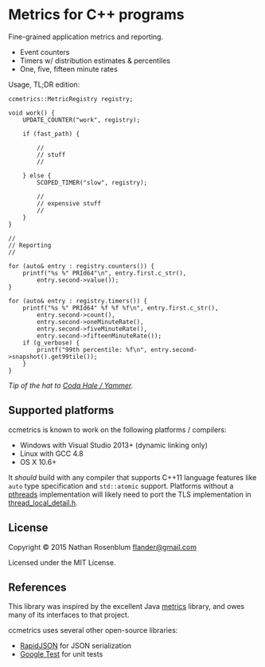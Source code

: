# Metrics for C++ programs

Fine-grained application metrics and reporting.

 - Event counters
 - Timers w/ distribution estimates & percentiles
 - One, five, fifteen minute rates

Usage, TL;DR edition:

```
ccmetrics::MetricRegistry registry;

void work() {
    UPDATE_COUNTER("work", registry);

    if (fast_path) {

        //
        // stuff
        //

    } else {
        SCOPED_TIMER("slow", registry);

        //
        // expensive stuff
        //
    }
}

//
// Reporting
//

for (auto& entry : registry.counters()) {
    printf("%s %" PRId64"\n", entry.first.c_str(),
        entry.second->value());
}

for (auto& entry : registry.timers()) {
    printf("%s %" PRId64" %f %f %f\n", entry.first.c_str(),
        entry.second->count(),
        entry.second->oneMinuteRate(),
        entry.second->fiveMinuteRate(),
        entry.second->fifteenMinuteRate());
    if (g_verbose) {
        printf("99th percentile: %f\n", entry.second->snapshot().get99tile());
    }
}

```

_Tip of the hat to [Coda Hale /
Yammer](https://github.com/dropwizard/metrics)._

## Supported platforms

ccmetrics is known to work on the following platforms / compilers:

 - Windows with Visual Studio 2013+ (dynamic linking only)
 - Linux with GCC 4.8
 - OS X 10.6+

It _should_ build with any compiler that supports C++11 language features like
`auto` type specification and `std::atomic` support. Platforms without a
[pthreads](http://pubs.opengroup.org/onlinepubs/9699919799/basedefs/pthread.h.html)
implementation will likely need to port the TLS implementation in
[thread_local_detail.h](src/detail/thread_local_detail.h).

## License

Copyright © 2015 Nathan Rosenblum <flander@gmail.com>

Licensed under the MIT License.

## References

This library was inspired by the excellent
Java [metrics](https://github.com/dropwizard/metrics) library, and owes many
of its interfaces to that project.

ccmetrics uses several other open-source libraries:

 - [RapidJSON](https://github.com/miloyip/rapidjson) for JSON serialization
 - [Google Test](https://code.google.com/p/googletest) for unit tests
